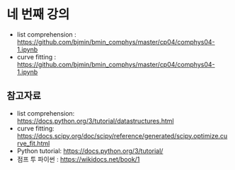 # 네 번째 강의 

* list comprehension : https://github.com/bjmin/bmin_comphys/master/cp04/comphys04-1.ipynb
* curve fitting : https://github.com/bjmin/bmin_comphys/master/cp04/comphys04-1.ipynb


## 참고자료
* list comprehension: https://docs.python.org/3/tutorial/datastructures.html
* curve fitting: https://docs.scipy.org/doc/scipy/reference/generated/scipy.optimize.curve_fit.html
* Python tutorial: https://docs.python.org/3/tutorial/
* 점프 투 파이썬 : https://wikidocs.net/book/1
